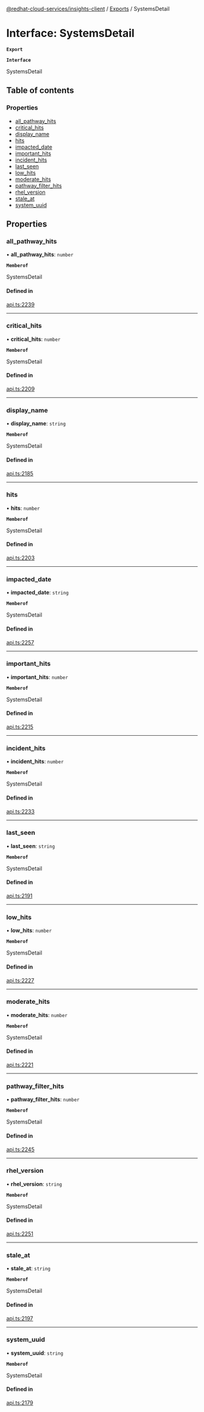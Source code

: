 [@redhat-cloud-services/insights-client](../README.md) / [Exports](../modules.md) / SystemsDetail

# Interface: SystemsDetail

**`Export`**

**`Interface`**

SystemsDetail

## Table of contents

### Properties

- [all\_pathway\_hits](SystemsDetail.md#all_pathway_hits)
- [critical\_hits](SystemsDetail.md#critical_hits)
- [display\_name](SystemsDetail.md#display_name)
- [hits](SystemsDetail.md#hits)
- [impacted\_date](SystemsDetail.md#impacted_date)
- [important\_hits](SystemsDetail.md#important_hits)
- [incident\_hits](SystemsDetail.md#incident_hits)
- [last\_seen](SystemsDetail.md#last_seen)
- [low\_hits](SystemsDetail.md#low_hits)
- [moderate\_hits](SystemsDetail.md#moderate_hits)
- [pathway\_filter\_hits](SystemsDetail.md#pathway_filter_hits)
- [rhel\_version](SystemsDetail.md#rhel_version)
- [stale\_at](SystemsDetail.md#stale_at)
- [system\_uuid](SystemsDetail.md#system_uuid)

## Properties

### all\_pathway\_hits

• **all\_pathway\_hits**: `number`

**`Memberof`**

SystemsDetail

#### Defined in

[api.ts:2239](https://github.com/RedHatInsights/javascript-clients/blob/master/packages/insights/api.ts#L2239)

___

### critical\_hits

• **critical\_hits**: `number`

**`Memberof`**

SystemsDetail

#### Defined in

[api.ts:2209](https://github.com/RedHatInsights/javascript-clients/blob/master/packages/insights/api.ts#L2209)

___

### display\_name

• **display\_name**: `string`

**`Memberof`**

SystemsDetail

#### Defined in

[api.ts:2185](https://github.com/RedHatInsights/javascript-clients/blob/master/packages/insights/api.ts#L2185)

___

### hits

• **hits**: `number`

**`Memberof`**

SystemsDetail

#### Defined in

[api.ts:2203](https://github.com/RedHatInsights/javascript-clients/blob/master/packages/insights/api.ts#L2203)

___

### impacted\_date

• **impacted\_date**: `string`

**`Memberof`**

SystemsDetail

#### Defined in

[api.ts:2257](https://github.com/RedHatInsights/javascript-clients/blob/master/packages/insights/api.ts#L2257)

___

### important\_hits

• **important\_hits**: `number`

**`Memberof`**

SystemsDetail

#### Defined in

[api.ts:2215](https://github.com/RedHatInsights/javascript-clients/blob/master/packages/insights/api.ts#L2215)

___

### incident\_hits

• **incident\_hits**: `number`

**`Memberof`**

SystemsDetail

#### Defined in

[api.ts:2233](https://github.com/RedHatInsights/javascript-clients/blob/master/packages/insights/api.ts#L2233)

___

### last\_seen

• **last\_seen**: `string`

**`Memberof`**

SystemsDetail

#### Defined in

[api.ts:2191](https://github.com/RedHatInsights/javascript-clients/blob/master/packages/insights/api.ts#L2191)

___

### low\_hits

• **low\_hits**: `number`

**`Memberof`**

SystemsDetail

#### Defined in

[api.ts:2227](https://github.com/RedHatInsights/javascript-clients/blob/master/packages/insights/api.ts#L2227)

___

### moderate\_hits

• **moderate\_hits**: `number`

**`Memberof`**

SystemsDetail

#### Defined in

[api.ts:2221](https://github.com/RedHatInsights/javascript-clients/blob/master/packages/insights/api.ts#L2221)

___

### pathway\_filter\_hits

• **pathway\_filter\_hits**: `number`

**`Memberof`**

SystemsDetail

#### Defined in

[api.ts:2245](https://github.com/RedHatInsights/javascript-clients/blob/master/packages/insights/api.ts#L2245)

___

### rhel\_version

• **rhel\_version**: `string`

**`Memberof`**

SystemsDetail

#### Defined in

[api.ts:2251](https://github.com/RedHatInsights/javascript-clients/blob/master/packages/insights/api.ts#L2251)

___

### stale\_at

• **stale\_at**: `string`

**`Memberof`**

SystemsDetail

#### Defined in

[api.ts:2197](https://github.com/RedHatInsights/javascript-clients/blob/master/packages/insights/api.ts#L2197)

___

### system\_uuid

• **system\_uuid**: `string`

**`Memberof`**

SystemsDetail

#### Defined in

[api.ts:2179](https://github.com/RedHatInsights/javascript-clients/blob/master/packages/insights/api.ts#L2179)
